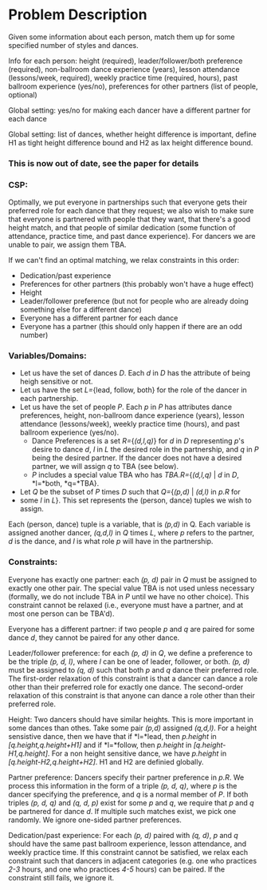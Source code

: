 # Problem Description

Given some information about each person, match them up for some specified
number of styles and dances.

Info for each person: height (required), leader/follower/both preference 
(required), non-ballroom dance experience (years), lesson attendance
(lessons/week, required), weekly practice time (required, hours),
past ballroom experience (yes/no), preferences for other partners (list of 
people, optional)

Global setting: yes/no for making each dancer have a different partner for each
dance

Global setting: list of dances, whether height difference is important, define
H1 as tight height difference bound and H2 as lax height difference bound.

### This is now out of date, see the paper for details

### CSP:

Optimally, we put everyone in partnerships such that everyone gets their
preferred role for each dance that they request; we also wish to make sure that
everyone is partnered with people that they want, that there's a good height
match, and that people of similar dedication (some function of attendance,
practice time, and past dance experience). For dancers we are unable to pair,
we assign them TBA. 

If we can't find an optimal matching, we relax constraints in this order:
* Dedication/past experience
* Preferences for other partners (this probably won't have a huge effect)
* Height
* Leader/follower preference (but not for people who are already doing something
else for a different dance)
* Everyone has a different partner for each dance
* Everyone has a partner (this should only happen if there are an odd number)

### Variables/Domains:
+ Let us have the set of dances *D*. Each *d* in *D* has the attribute of being
heigh sensitive or not.
+ Let us have the set *L=*{lead, follow, both} for the role of the dancer in each partnership.
+ Let us have the set of people *P*. Each *p* in *P* has attributes dance
preferences, height, non-ballroom dance experience
(years), lesson attendance (lessons/week), weekly practice time (hours), and past 
ballroom experience (yes/no).
  + Dance Preferences is a set *R=*{*(d,l,q)*} for *d* in *D* representing *p*'s
 desire to dance *d*, *l* in *L* the desired role in the partnership, and *q* in *P*
 being the desired partner. If the dancer does not have a desired partner, we will
 assign *q* to TBA (see below).
  + *P* includes a special value TBA who has
 *TBA.R=*{*(d,l,q)* | *d* in *D*, *l=*both, *q=*TBA}.
+ Let *Q* be the subset of *P* times *D* such that *Q=*{*(p,d)* | *(d,l)* in *p.R* for
+ some *l* in *L*}. This set represents the (person, dance) tuples we wish to assign.

Each (person, dance) tuple is a variable, that is *(p,d)* in Q. Each variable is assigned
another dancer, *(q,d,l)* in *Q* times *L*, where *p* refers to the partner, *d* is the
dance, and *l* is what role *p* will have in the partnership.

### Constraints:
Everyone has exactly one partner: each *(p, d)* pair in *Q* must be assigned to
exactly one other pair. The special value TBA is not used unless necessary
(formally, we do not include TBA in *P* until we have no other choice).  This
constraint cannot be relaxed (i.e., everyone must have a partner, and at most
one person can be TBA'd).

Everyone has a different partner: if two people *p* and *q* are paired for some
dance *d*, they cannot be paired for any other dance.

Leader/follower preference: for each *(p, d)* in *Q*, we define a preference
to be the triple *(p, d, l)*, where *l* can be one of leader, follower, or both.
*(p, d)* must be assigned to *(q, d)* such that both *p* and *q* dance their
preferred role.  The first-order relaxation of this constraint is that a dancer
can dance a role other than their preferred role for exactly one dance.  The
second-order relaxation of this constraint is that anyone can dance a role other
than their preferred role.

Height: Two dancers should have similar heights. This is more important in some
dances than othes. Take some pair *(p,d)* assigned *(q,d,l)*. For a height
sensistive dance, then we have that if *l=*lead, then *p.height* in
*[q.height,q.height+H1]* and if *l=*follow, then *p.height* in *[q.height-H1,q.height]*.
For a non height sensitive dance, we have *p.height* in *[q.height-H2,q.height+H2]*.
H1 and H2 are definied globally.

Partner preference: Dancers specify their partner preference in *p.R*. We process
this information in the form of a triple *(p, d, q)*, where *p* is the dancer
specifying the preference, and *q* is a normal member of *P*. If both triples *(p, d, q)*
and *(q, d, p)* exist for some *p* and *q*, we require that *p* and *q* be partnered
for dance *d*.  If multiple such matches exist, we pick one randomly.  We ignore
one-sided partner preferences.

Dedication/past experience: For each *(p, d)* paired with *(q, d)*, *p* and *q*
should have the same past ballroom experience, lesson attendance, and weekly
practice time.  If this constraint cannot be satisfied, we relax each constraint
such that dancers in adjacent categories (e.g. one who practices *2-3* hours, 
and one who practices *4-5* hours) can be paired.  If the constraint still
fails, we ignore it.